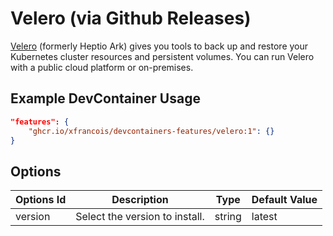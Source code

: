 
# Velero (via Github Releases)

[Velero](https://github.com/vmware-tanzu/velero) (formerly Heptio Ark) gives you tools to back up and restore your Kubernetes cluster resources and persistent volumes. You can run Velero with a public cloud platform or on-premises.

## Example DevContainer Usage

```json
"features": {
    "ghcr.io/xfrancois/devcontainers-features/velero:1": {}
}
```

## Options

| Options Id | Description | Type | Default Value |
|-----|-----|-----|-----|
| version | Select the version to install. | string | latest |

